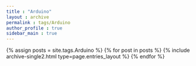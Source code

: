```yaml
---
title : "Arduino"
layout : archive
permalink : tags/Arduino
author_profile : true
sidebar_main : true
---
```


{% assign posts = site.tags.Arduino %}
{% for post in posts %} {% include archive-single2.html type=page.entries_layout %} {% endfor %}